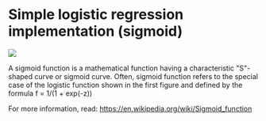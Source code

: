 # Simple logistic regression implementation (sigmoid)

![](https://upload.wikimedia.org/wikipedia/commons/f/f1/Sigmoid-function.svg)

A sigmoid function is a mathematical function having a characteristic "S"-shaped curve or sigmoid curve. Often, sigmoid function refers to the special case of the logistic function shown in the first figure and defined by the formula
f = 1/(1 + exp(-z))

For more information, read: https://en.wikipedia.org/wiki/Sigmoid_function
